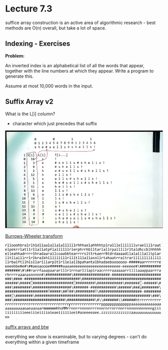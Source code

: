 # Lecture 7.3

suffice array construction is an active area of algorithmic research - best methods are O(n) overall, but take a lot of space.

## Indexing - Exercises

**Problem:**

An inverted index is an alphabetical list of all the words that appear, together with the line numbers at which they appear.
Write a program to generate this.

Assume at most 10,000 words in the input.

## Suffix Array v2

What is the L[i] column?

- character which just precedes that suffix

![image1](screenshot_2019-09-18_11-17-27_753886358.png)

[Burrows-Wheeler transform](https://en.wikipedia.org/wiki/Burrows%E2%80%93Wheeler_transform)

![image2](screenshot_2019-09-18_18-22-56_199063098.png)

[suffix arrays and btw](https://web.stanford.edu/class/cs262/presentations/lecture5.pdf)

everything we show is examinable, but to varying degrees - can't do everything within a given timeframe